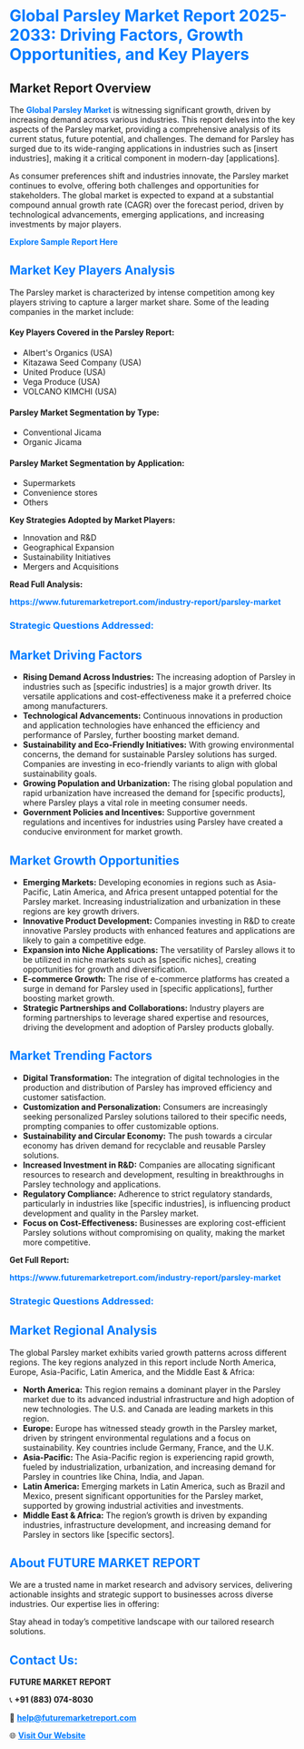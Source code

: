 <h1 style="color: #007BFF;">Global Parsley Market Report 2025-2033: Driving Factors, Growth Opportunities, and Key Players</h1>

<section id="overview">
<h2>Market Report Overview</h2>
<p>The <a href="https://www.futuremarketreport.com/industry-report/parsley-market" style="color: #007BFF; text-decoration: none;"><strong>Global Parsley Market</strong></a> is witnessing significant growth, driven by increasing demand across various industries. This report delves into the key aspects of the Parsley market, providing a comprehensive analysis of its current status, future potential, and challenges. The demand for Parsley has surged due to its wide-ranging applications in industries such as [insert industries], making it a critical component in modern-day [applications].</p>
<p>As consumer preferences shift and industries innovate, the Parsley market continues to evolve, offering both challenges and opportunities for stakeholders. The global market is expected to expand at a substantial compound annual growth rate (CAGR) over the forecast period, driven by technological advancements, emerging applications, and increasing investments by major players.</p>
</section>

<section id="overview">
<p><a href="https://www.futuremarketreport.com/request-sample/reportId=37349" style="color: #007BFF; text-decoration: none;"><strong>Explore Sample Report Here</strong></a></p>
</section>

<section id="key-players">
<h2 style="color: #007BFF;">Market Key Players Analysis</h2>
<p>The Parsley market is characterized by intense competition among key players striving to capture a larger market share. Some of the leading companies in the market include:</p>
<h4>Key Players Covered in the Parsley Report:</h4>
<ul><li>Albert&#039;s Organics (USA)</li><li>Kitazawa Seed Company (USA)</li><li>United Produce (USA)</li><li>Vega Produce (USA)</li><li>VOLCANO KIMCHI (USA)</li></ul>
<h4>Parsley Market Segmentation by Type:</h4>
<ul><li>Conventional Jicama</li><li>Organic Jicama</li></ul>

<h4>Parsley Market Segmentation by Application:</h4>
<ul><li>Supermarkets</li><li>Convenience stores</li><li>Others</li></ul>
<p><strong>Key Strategies Adopted by Market Players:</strong></p>
<ul>
<li>Innovation and R&D</li>
<li>Geographical Expansion</li>
<li>Sustainability Initiatives</li>
<li>Mergers and Acquisitions</li>
</ul>
</section>

<section>
<p><strong>Read Full Analysis: </strong></p><a href="https://www.futuremarketreport.com/industry-report/parsley-market" style="color: #007BFF; text-decoration: none;"><strong>https://www.futuremarketreport.com/industry-report/parsley-market</strong></a>
<h3 style="color: #007BFF;">Strategic Questions Addressed:</h3>
</section>

<section id="driving-factors">
<h2 style="color: #007BFF;">Market Driving Factors</h2>
<ul>
<li><strong>Rising Demand Across Industries:</strong> The increasing adoption of Parsley in industries such as [specific industries] is a major growth driver. Its versatile applications and cost-effectiveness make it a preferred choice among manufacturers.</li>
<li><strong>Technological Advancements:</strong> Continuous innovations in production and application technologies have enhanced the efficiency and performance of Parsley, further boosting market demand.</li>
<li><strong>Sustainability and Eco-Friendly Initiatives:</strong> With growing environmental concerns, the demand for sustainable Parsley solutions has surged. Companies are investing in eco-friendly variants to align with global sustainability goals.</li>
<li><strong>Growing Population and Urbanization:</strong> The rising global population and rapid urbanization have increased the demand for [specific products], where Parsley plays a vital role in meeting consumer needs.</li>
<li><strong>Government Policies and Incentives:</strong> Supportive government regulations and incentives for industries using Parsley have created a conducive environment for market growth.</li>
</ul>
</section>

<section id="growth-opportunities">
<h2 style="color: #007BFF;">Market Growth Opportunities</h2>
<ul>
<li><strong>Emerging Markets:</strong> Developing economies in regions such as Asia-Pacific, Latin America, and Africa present untapped potential for the Parsley market. Increasing industrialization and urbanization in these regions are key growth drivers.</li>
<li><strong>Innovative Product Development:</strong> Companies investing in R&D to create innovative Parsley products with enhanced features and applications are likely to gain a competitive edge.</li>
<li><strong>Expansion into Niche Applications:</strong> The versatility of Parsley allows it to be utilized in niche markets such as [specific niches], creating opportunities for growth and diversification.</li>
<li><strong>E-commerce Growth:</strong> The rise of e-commerce platforms has created a surge in demand for Parsley used in [specific applications], further boosting market growth.</li>
<li><strong>Strategic Partnerships and Collaborations:</strong> Industry players are forming partnerships to leverage shared expertise and resources, driving the development and adoption of Parsley products globally.</li>
</ul>
</section>

<section id="trending-factors">
<h2 style="color: #007BFF;">Market Trending Factors</h2>
<ul>
<li><strong>Digital Transformation:</strong> The integration of digital technologies in the production and distribution of Parsley has improved efficiency and customer satisfaction.</li>
<li><strong>Customization and Personalization:</strong> Consumers are increasingly seeking personalized Parsley solutions tailored to their specific needs, prompting companies to offer customizable options.</li>
<li><strong>Sustainability and Circular Economy:</strong> The push towards a circular economy has driven demand for recyclable and reusable Parsley solutions.</li>
<li><strong>Increased Investment in R&D:</strong> Companies are allocating significant resources to research and development, resulting in breakthroughs in Parsley technology and applications.</li>
<li><strong>Regulatory Compliance:</strong> Adherence to strict regulatory standards, particularly in industries like [specific industries], is influencing product development and quality in the Parsley market.</li>
<li><strong>Focus on Cost-Effectiveness:</strong> Businesses are exploring cost-efficient Parsley solutions without compromising on quality, making the market more competitive.</li>
</ul>
</section>

<section>
<p><strong>Get Full Report: </strong></p><a href="https://www.futuremarketreport.com/industry-report/parsley-market" style="color: #007BFF; text-decoration: none;"><strong>https://www.futuremarketreport.com/industry-report/parsley-market</strong></a>
<h3 style="color: #007BFF;">Strategic Questions Addressed:</h3>
</section>


<section id="regional-analysis">
<h2 style="color: #007BFF;">Market Regional Analysis</h2>
<p>The global Parsley market exhibits varied growth patterns across different regions. The key regions analyzed in this report include North America, Europe, Asia-Pacific, Latin America, and the Middle East & Africa:</p>
<ul>
<li><strong>North America:</strong> This region remains a dominant player in the Parsley market due to its advanced industrial infrastructure and high adoption of new technologies. The U.S. and Canada are leading markets in this region.</li>
<li><strong>Europe:</strong> Europe has witnessed steady growth in the Parsley market, driven by stringent environmental regulations and a focus on sustainability. Key countries include Germany, France, and the U.K.</li>
<li><strong>Asia-Pacific:</strong> The Asia-Pacific region is experiencing rapid growth, fueled by industrialization, urbanization, and increasing demand for Parsley in countries like China, India, and Japan.</li>
<li><strong>Latin America:</strong> Emerging markets in Latin America, such as Brazil and Mexico, present significant opportunities for the Parsley market, supported by growing industrial activities and investments.</li>
<li><strong>Middle East & Africa:</strong> The region’s growth is driven by expanding industries, infrastructure development, and increasing demand for Parsley in sectors like [specific sectors].</li>
</ul>
</section>

<footer>
<h2 style="color: #007BFF;">About FUTURE MARKET REPORT</h2>
<p>We are a trusted name in market research and advisory services, delivering actionable insights and strategic support to businesses across diverse industries. Our expertise lies in offering:</p>

<p>Stay ahead in today’s competitive landscape with our tailored research solutions.</p>

<h2 style="color: #007BFF;">Contact Us:</h2>
<p><strong>FUTURE MARKET REPORT</strong></p>
<p>📞 <strong>+91 (883) 074-8030</strong></p>
<p>📧 <strong><a href="mailto:help@futuremarketreport.com" style="color: #007BFF;">help@futuremarketreport.com</a></strong></p>
<p>🌐 <strong><a href="https://www.futuremarketreport.com/" style="color: #007BFF;">Visit Our Website</a></strong></p>
</footer>
